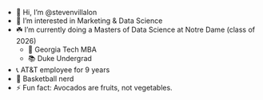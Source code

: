 - 👋 Hi, I’m @stevenvillalon
- 👀 I’m interested in Marketing & Data Science
- ☘️ I’m currently doing a Masters of Data Science at Notre Dame (class of 2026)
  - 🐝 Georgia Tech MBA
  - 📚 Duke Undergrad
- 📞 AT&T employee for 9 years
- 🏀 Basketball nerd
- ⚡ Fun fact: Avocados are fruits, not vegetables.

<!---
stevenvillalon/stevenvillalon is a ✨ special ✨ repository because its `README.md` (this file) appears on your GitHub profile.
You can click the Preview link to take a look at your changes.
--->
